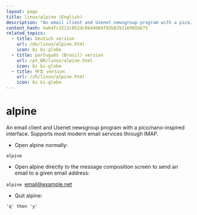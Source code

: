 ```yaml
---
layout: page
title: linux/alpine (English)
description: "An email client and Usenet newsgroup program with a pico/nano-inspired interface."
content_hash: 4a64fc3212c052dc0b44669f92b829216965bb75
related_topics:
  - title: Deutsch version
    url: /de/linux/alpine.html
    icon: bi bi-globe
  - title: português (Brasil) version
    url: /pt_BR/linux/alpine.html
    icon: bi bi-globe
  - title: 中文 version
    url: /zh/linux/alpine.html
    icon: bi bi-globe
---
```

# alpine

An email client and Usenet newsgroup program with a pico/nano-inspired interface.
Supports most modern email services through IMAP.

- Open alpine normally:

`alpine`

- Open alpine directly to the message composition screen to send an email to a given email address:

`alpine `<span class="tldr-var badge badge-pill bg-dark-lm bg-white-dm text-white-lm text-dark-dm font-weight-bold">email@example.net</span>

- Quit alpine:

`'q' then 'y'`
